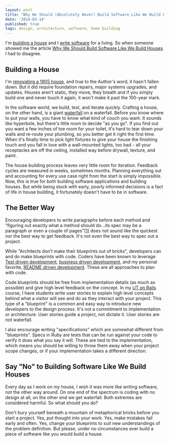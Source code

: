 ```yaml
---
layout: post
title: "Why We Should (Absolutely Never) Build Software Like We Build Houses"
date: '2014-03-14'
published: true
tags: design, architecture, software, home building
---
```


I'm [building a house](http://helloschneeman.tumblr.com/) and I [write software](github.com/schneems) for a living. So when someone showed me the article [Why We Should Build Software Like We Build Houses](http://www.wired.com/opinion/2013/01/code-bugs-programming-why-we-need-specs/) I had to disagree.

## Building a House

I'm [renovating a 1905 house](http://helloschneeman.tumblr.com/), and true to the Author's word, it hasn't fallen down. But it did require foundation repairs, major systems upgrades, and updates. Houses aren't static, they move, they breath and if you simply build one and never touch it again, it won't make it past the 100-year mark.

In the software world, we build, test, and iterate quickly. Crafting a house, on the other hand, is a giant [waterfall](http://en.wikipedia.org/wiki/Waterfall_model) on a waterfall. Before you know where to put your walls, you have to know what kind of couch you want. It sounds like hyperbole, but there's little room to decide "as you go". If you find out you want a few inches of toe room for your toilet, it's hard to tear down your walls and re-route your plumbing, so you better get it right the first time. When it's finally time to pick light fixtures to give your house the finishing touch and you fall in love with a wall-mounted lights, too bad - all your receptacles are off the ceiling, installed way before drywall, texture, and paint.

The house building process leaves very little room for iteration. Feedback cycles are measured in weeks, sometimes months. Planning everything out and accounting for every use case right from the start is simply impossible. Now, this is true for both building software applications and building houses. But while being stuck with early, poorly informed decisions is a fact of life in house building, it fortunately doesn't have to be in software.

## The Better Way

Encouraging developers to write paragraphs before each method and "figuring out exactly what a method should do...its spec may be a paragraph or even a couple of pages"[[1]()] does not sound like the quickest nor the best way to get feedback. It's not even the best way to spec out a project.

While "Architects don’t make their blueprints out of bricks", developers can and do make blueprints with code. Coders have been known to leverage [Test driven development](http://en.wikipedia.org/wiki/Test-driven_development), [business driven development](http://en.wikipedia.org/wiki/Business-driven_development), and my personal favorite, [README driven development](http://tom.preston-werner.com/2010/08/23/readme-driven-development.html). These are all approaches to plan with code.

Code blueprints should be free from implementation details (as much as possible) and give high level feedback on the concept. In my [UT on Rails](http://www.schneems.com/ut-rails/) course, I have students write user stories to explain high level concepts behind what a visitor will see and do as they interact with your project. This type of a "blueprint" is a common and  easy way to introduce new developers to the design process. It's not a commitment to implementation or architecture. User stories guide a project, not dictate it. User stories are not waterfall.

I also encourage writing "specifications" which are somewhat different from "blueprints". Specs in Ruby are tests that can be run against your code to verify it does what you say it will. These are tied to the implementation, which means you should be willing to throw them away when your project scope changes, or if your implementation takes a different direction.

## Say "No" to Building Software Like We Build Houses

Every day as I work on my house, I wish it was more like writing software, not the other way around. On one end of the spectrum is coding with no design at all, on the other end we get waterfall. Both extremes are considered harmful. So what should you do?

Don't bury yourself beneath a mountain of metaphorical bricks before you start a project. Yes, put thought into your work. Yes, make mistakes fail early and often. Yes, change your blueprints to suit new understandings of the problem definition. But please, under no circumstances ever build a piece of software like you would build a house.